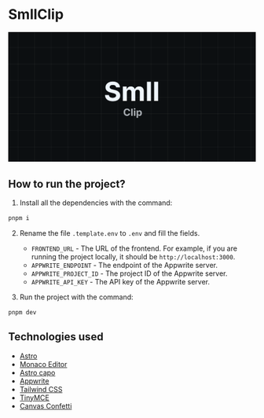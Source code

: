 # SmllClip

<img src="./public/og.png" width="800px" />

## How to run the project?

1. Install all the dependencies with the command:

```bash
pnpm i
```

2. Rename the file `.template.env` to `.env` and fill the fields.

   - `FRONTEND_URL` - The URL of the frontend. For example, if you are running the project locally, it should be `http://localhost:3000`.
   - `APPWRITE_ENDPOINT` - The endpoint of the Appwrite server.
   - `APPWRITE_PROJECT_ID` - The project ID of the Appwrite server.
   - `APPWRITE_API_KEY` - The API key of the Appwrite server.

3. Run the project with the command:

```bash
pnpm dev
```

## Technologies used

- [Astro](https://astro.build/)
- [Monaco Editor](https://microsoft.github.io/monaco-editor/)
- [Astro capo](https://github.com/natemoo-re/astro-capo)
- [Appwrite](https://appwrite.io/)
- [Tailwind CSS](https://tailwindcss.com/)
- [TinyMCE](https://www.tiny.cloud/)
- [Canvas Confetti](https://www.npmjs.com/package/canvas-confetti)
